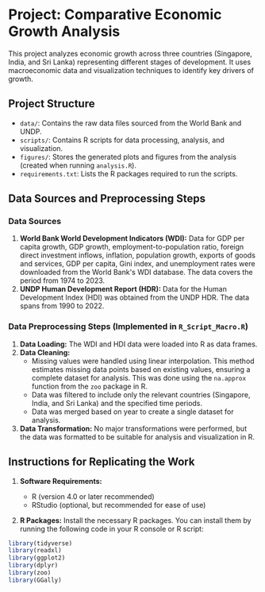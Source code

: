 # Project: Comparative Economic Growth Analysis

This project analyzes economic growth across three countries (Singapore, India, and Sri Lanka) representing different stages of development. It uses macroeconomic data and visualization techniques to identify key drivers of growth.

## Project Structure
*   `data/`: Contains the raw data files sourced from the World Bank and UNDP.
*   `scripts/`: Contains R scripts for data processing, analysis, and visualization.
*   `figures/`: Stores the generated plots and figures from the analysis (created when running `analysis.R`).
*   `requirements.txt`: Lists the R packages required to run the scripts.

## Data Sources and Preprocessing Steps

### Data Sources

1.  **World Bank World Development Indicators (WDI):** Data for GDP per capita growth, GDP growth, employment-to-population ratio, foreign direct investment inflows, inflation, population growth, exports of goods and services, GDP per capita, Gini index, and unemployment rates were downloaded from the World Bank's WDI database. The data covers the period from 1974 to 2023.
2.  **UNDP Human Development Report (HDR):** Data for the Human Development Index (HDI) was obtained from the UNDP HDR. The data spans from 1990 to 2022.

### Data Preprocessing Steps (Implemented in `R_Script_Macro.R`)

1.  **Data Loading:** The WDI and HDI data were loaded into R as data frames.
2.  **Data Cleaning:**
    *   Missing values were handled using linear interpolation. This method estimates missing data points based on existing values, ensuring a complete dataset for analysis. This was done using the `na.approx` function from the `zoo` package in R.
    *   Data was filtered to include only the relevant countries (Singapore, India, and Sri Lanka) and the specified time periods.
    *   Data was merged based on year to create a single dataset for analysis.
3.  **Data Transformation:** No major transformations were performed, but the data was formatted to be suitable for analysis and visualization in R.

## Instructions for Replicating the Work

1.  **Software Requirements:**
    *   R (version 4.0 or later recommended)
    *   RStudio (optional, but recommended for ease of use)

2.  **R Packages:** Install the necessary R packages. You can install them by running the following code in your R console or R script:

```R
library(tidyverse)
library(readxl)
library(ggplot2)
library(dplyr)
library(zoo)
library(GGally)
